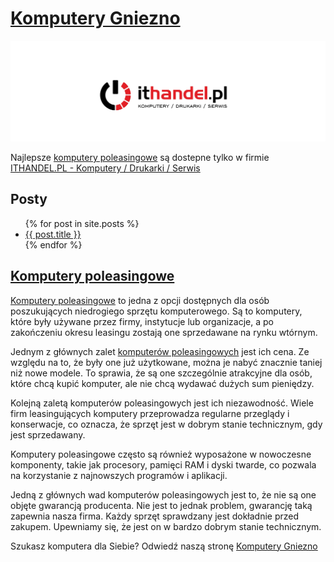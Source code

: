 # [Komputery Gniezno](https://ithandel.pl)

![ITHANDEL.PL - Komputery / Drukarki / Serwis](https://raw.githubusercontent.com/ithandel/.github/main/profile/logo.jpg "ITHANDEL.PL - Komputery / Drukarki / Serwis")

Najlepsze [komputery poleasingowe](https://ithandel.pl) są dostepne tylko w firmie [ITHANDEL.PL - Komputery / Drukarki / Serwis](https://ithandel.pl)

## Posty

<ul>
  {% for post in site.posts %}
    <li>
      <a href="{{ post.url }}">{{ post.title }}</a>
    </li>
  {% endfor %}
</ul>

## [Komputery poleasingowe](https://ithandel.pl)

[Komputery poleasingowe](https://ithandel.pl) to jedna z opcji dostępnych dla osób poszukujących niedrogiego sprzętu komputerowego. Są to komputery, które były używane przez firmy, instytucje lub organizacje, a po zakończeniu okresu leasingu zostają one sprzedawane na rynku wtórnym.

Jednym z głównych zalet [komputerów poleasingowych](https://ithandel.pl) jest ich cena. Ze względu na to, że były one już użytkowane, można je nabyć znacznie taniej niż nowe modele. To sprawia, że są one szczególnie atrakcyjne dla osób, które chcą kupić komputer, ale nie chcą wydawać dużych sum pieniędzy.

Kolejną zaletą komputerów poleasingowych jest ich niezawodność. Wiele firm leasingujących komputery przeprowadza regularne przeglądy i konserwacje, co oznacza, że sprzęt jest w dobrym stanie technicznym, gdy jest sprzedawany. 

Komputery poleasingowe często są również wyposażone w nowoczesne komponenty, takie jak procesory, pamięci RAM i dyski twarde, co pozwala na korzystanie z najnowszych programów i aplikacji.

Jedną z głównych wad komputerów poleasingowych jest to, że nie są one objęte gwarancją producenta. Nie jest to jednak problem, gwarancję taką zapewnia nasza firma. Każdy sprzęt sprawdzany jest dokładnie przed zakupem. Upewniamy się, że jest on w bardzo dobrym stanie technicznym.

Szukasz komputera dla Siebie? Odwiedź naszą stronę [Komputery Gniezno](https://ithandel.pl)